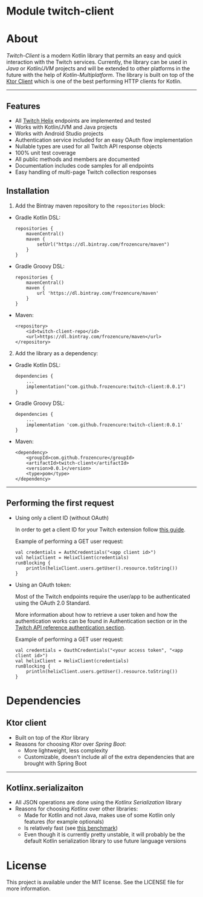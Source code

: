 # Module twitch-client

# About

*Twitch-Client* is a modern Kotlin library that permits an easy and quick interaction with the Twitch services. Currently, the library can be used in *Java* or *Kotlin/JVM* projects and will be extended to other platforms in the future with the help of *Kotlin-Multiplatform*. The library is built on top of the [Ktor Client](https://ktor.io/clients/index.html) which is one of the best performing HTTP clients for Kotlin.

---
## Features

* All [Twitch Helix](https://dev.twitch.tv/docs/api) endpoints are implemented and tested
* Works with Kotlin/JVM and Java projects
* Works with Android Studio projects
* Authentication service included for an easy OAuth flow implementation
* Nullable types are used for all Twitch API response objects
* 100% unit test coverage
* All public methods and members are documented
* Documentation includes code samples for all endpoints
* Easy handling of multi-page Twitch collection responses

## Installation

1. Add the Bintray maven repository to the `repositories` block:
- Gradle Kotlin DSL:
    ```
    repositories {
        mavenCentral()
        maven {
            setUrl("https://dl.bintray.com/frozencure/maven")
        }
    }
    ```
- Gradle Groovy DSL:
    ```
    repositories {
        mavenCentral()
        maven {
            url 'https://dl.bintray.com/frozencure/maven'
        }
    }
    ```
- Maven:
    ```
    <repository>
        <id>twitch-client-repo</id>
        <url>https://dl.bintray.com/frozencure/maven</url>
    </repository>
    ```

2. Add the library as a dependency:
* Gradle Kotlin DSL:
    ```
    dependencies {
        ...
        implementation("com.github.frozencure:twitch-client:0.0.1")
    }
    ```
* Gradle Groovy DSL:
    ```
    dependencies {
        ...
        implementation 'com.github.frozencure:twitch-client:0.0.1'
    }
    ```
* Maven:
    ```
    <dependency>
        <groupId>com.github.frozencure</groupId>
        <artifactId>twitch-client</artifactId>
        <version>0.0.1</version>
        <type>pom</type>
    </dependency>
    ```

---
## Performing the first request

* Using only a client ID (without OAuth)

    In order to get a client ID for your Twitch extension follow [this guide](https://dev.twitch.tv/docs/api).

    Example of performing a GET user request:
    ```
    val credentials = AuthCredentials("<app client id>")
    val helixClient = HelixClient(credentials)
    runBlocking {
        println(helixClient.users.getUser().resource.toString())
    }
    ```
* Using an OAuth token:

    Most of the Twitch endpoints require the user/app to be authenticated using the OAuth 2.0 Standard.

    More information about how to retrieve a user token and how the authentication works can be found in Authentication section or in the [Twitch API reference authentication section](https://dev.twitch.tv/docs/authentication).

    Example of performing a GET user request:
    ```
    val credentials = OauthCredentials("<your access token", "<app client id>")
    val helixClient = HelixClient(credentials)
    runBlocking {
        println(helixClient.users.getUser().resource.toString())
    }
    ```
  
# Dependencies

## Ktor client

- Built on top of the *Ktor* library
- Reasons for choosing *Ktor* over *Spring Boot*:
    - More lightweight, less complexity
    - Customizable, doesn't include all of the extra dependencies that are brought with Spring Boot
---

## Kotlinx.serializaiton

- All JSON operations are done using the *Kotlinx Serialization* library
- Reasons for choosing *Kotlinx* over other libraries:
    - Made for Kotlin and not Java, makes use of some Kotlin only features (for example optionals)
    - Is relatively fast (see [this benchmark](https://github.com/wizzardo/json-benchmarks))
    - Even though it is currently pretty unstable, it will probably be the default Kotlin serialization library to use future language versions

# License

This project is available under the MIT license. See the LICENSE file for more information.
